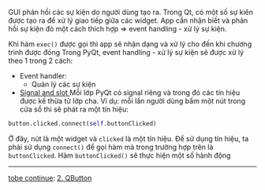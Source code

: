 GUI phản hồi các sự kiện do người dùng tạo ra. Trong Qt, có một số sự kiên được tạo ra để xử lý giao tiếp giữa các widget. App cần nhận biết và phản hồi sự kiện đó một cách thích hợp => event handling - xử lý sự kiện.

Khi hàm `exec()` được gọi thì app sẽ nhận dạng và xử lý cho đến khi chương trình được đóng
Trong PyQt, event handling - xử lý sự kiện sẽ được xử lý theo 1 trong 2 cách:
- Event handler:
	- Quản lý các sự kiện
- [Signal and slot ](https://phocode.com/qt-5-c/qt-5-c-co-che-hoat-dong-cua-signal-va-slot/)
Mỗi lớp PyQt có signal riêng và trong đó các tín hiệu được kế thừa từ lớp cha. Ví dụ: mỗi lần người dùng bấm một nút trong cửa sổ thì sẽ phát ra một tín hiệu:
```python
button.clicked.connect(self.buttonClicked)
```
Ở đây, nút là một widget và `clicked` là một tín hiệu. Để sử dụng tín hiệu, ta phải sử dụng `connect()` để gọi hàm mà trong trường hợp trên là `buttonClicked`. Hàm `buttonClicked()` sẽ thực hiện một số hành động


---
[tobe continue](obsidian://open?vault=Pyqt%20and%20application&file=Beginning%20PyQt%2FChapter%203%20Th%C3%AAm%20ch%E1%BB%A9c%20n%C4%83ng%20v%C3%A0%20ti%E1%BB%87n%20%C3%ADch%2F2.%20QButton): [2. QButton](2.%20QButton.md)
